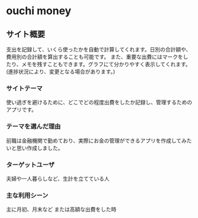 # ouchi money

## サイト概要
支出を記録して、いくら使ったかを自動で計算してくれます。日別の合計額や、費用別の合計額を算出することも可能です。
また、重要な出費にはマークをしたり、メモを残すこともできます。グラフにて分かりやすく表示してくれます。
(進捗状況により、変更となる場合があります。)

### サイトテーマ
使い過ぎを避けるために、どこでどの程度出費をしたか記録し、管理するためのアプリです。

### テーマを選んだ理由
前職は金融機関で勤めており、実際にお金の管理ができるアプリを作成してみたいと思い作成しました。

### ターゲットユーザ
 夫婦や一人暮らしなど、生計を立てている人

 ### 主な利用シーン
  主に月初、月末など
 または高額な出費をした時
 
 